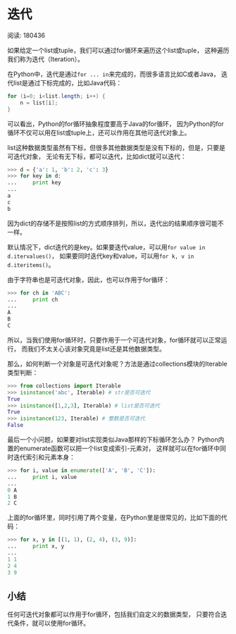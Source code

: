 # 迭代

阅读: 180436

如果给定一个list或tuple，我们可以通过for循环来遍历这个list或tuple，
这种遍历我们称为迭代（Iteration）。

在Python中，迭代是通过`for ... in`来完成的，而很多语言比如C或者Java，
迭代list是通过下标完成的，比如Java代码：

```Java
for (i=0; i<list.length; i++) {
    n = list[i];
}
```

可以看出，Python的for循环抽象程度要高于Java的for循环，
因为Python的for循环不仅可以用在list或tuple上，还可以作用在其他可迭代对象上。

list这种数据类型虽然有下标，但很多其他数据类型是没有下标的，但是，只要是可迭代对象，
无论有无下标，都可以迭代，比如dict就可以迭代：

```Python
>>> d = {'a': 1, 'b': 2, 'c': 3}
>>> for key in d:
...     print key
...
a
c
b
```

因为dict的存储不是按照list的方式顺序排列，所以，迭代出的结果顺序很可能不一样。

默认情况下，dict迭代的是key。如果要迭代value，可以用`for value in d.itervalues()`，
如果要同时迭代key和value，可以用`for k, v in d.iteritems()`。

由于字符串也是可迭代对象，因此，也可以作用于for循环：

```python
>>> for ch in 'ABC':
...     print ch
...
A
B
C
```

所以，当我们使用for循环时，只要作用于一个可迭代对象，for循环就可以正常运行，
而我们不太关心该对象究竟是list还是其他数据类型。

那么，如何判断一个对象是可迭代对象呢？方法是通过collections模块的Iterable类型判断：

```python
>>> from collections import Iterable
>>> isinstance('abc', Iterable) # str是否可迭代
True
>>> isinstance([1,2,3], Iterable) # list是否可迭代
True
>>> isinstance(123, Iterable) # 整数是否可迭代
False
```

最后一个小问题，如果要对list实现类似Java那样的下标循环怎么办？
Python内置的enumerate函数可以把一个list变成索引-元素对，
这样就可以在for循环中同时迭代索引和元素本身：

```python
>>> for i, value in enumerate(['A', 'B', 'C']):
...     print i, value
...
0 A
1 B
2 C
```

上面的for循环里，同时引用了两个变量，在Python里是很常见的，比如下面的代码：

```python
>>> for x, y in [(1, 1), (2, 4), (3, 9)]:
...     print x, y
...
1 1
2 4
3 9
```

## 小结

任何可迭代对象都可以作用于for循环，包括我们自定义的数据类型，
只要符合迭代条件，就可以使用for循环。
